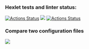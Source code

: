 ### Hexlet tests and linter status:
[![Actions Status](https://github.com/julimalinna/frontend-project-lvl2/workflows/hexlet-check/badge.svg)](https://github.com/julimalinna/frontend-project-lvl2/actions)
<a href="https://codeclimate.com/github/julimalinna/frontend-project-lvl2/maintainability"><img src="https://api.codeclimate.com/v1/badges/8d839df86647deab7290/maintainability" /></a>
[![Actions Status](https://github.com/julimalinna/frontend-project-lvl2/workflows/Super-Linter/badge.svg)](https://github.com/julimalinna/frontend-project-lvl2/actions)

<h3>Compare two configuration files</h3>
<a href="https://asciinema.org/a/391073" target="_blank"><img src="https://asciinema.org/a/391073.svg" /></a>
